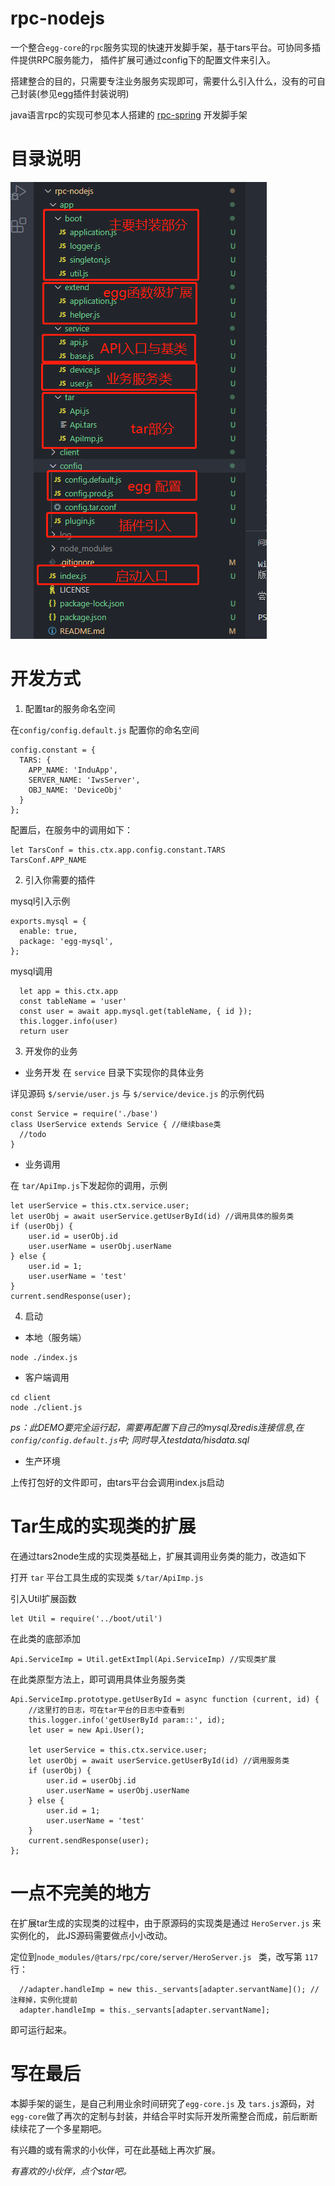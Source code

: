 # rpc-nodejs

一个整合`egg-core`的`rpc`服务实现的快速开发脚手架，基于tars平台。可协同多插件提供RPC服务能力， 插件扩展可通过config下的配置文件来引入。


搭建整合的目的，只需要专注业务服务实现即可，需要什么引入什么，没有的可自己封装(参见egg插件封装说明)

java语言rpc的实现可参见本人搭建的 [rpc-spring](https://github.com/lingtoo/rpc-spring ) 开发脚手架 


# 目录说明
![avatar](./目录说明-nodejs.png)



# 开发方式
1. 配置tar的服务命名空间

在`config/config.default.js` 配置你的命名空间

```
config.constant = {
  TARS: {
    APP_NAME: 'InduApp',
    SERVER_NAME: 'IwsServer',
    OBJ_NAME: 'DeviceObj'
  }
};
```

配置后，在服务中的调用如下：
```
let TarsConf = this.ctx.app.config.constant.TARS
TarsConf.APP_NAME
```


2. 引入你需要的插件

mysql引入示例
```
exports.mysql = {
  enable: true,
  package: 'egg-mysql',
};

```
mysql调用

```
  let app = this.ctx.app
  const tableName = 'user'
  const user = await app.mysql.get(tableName, { id });
  this.logger.info(user)
  return user
```


3. 开发你的业务

- 业务开发
在 `service` 目录下实现你的具体业务

详见源码 `$/servie/user.js` 与 `$/service/device.js` 的示例代码
```
const Service = require('./base')
class UserService extends Service { //继续base类
  //todo
}
```


- 业务调用

在 `tar/ApiImp.js`下发起你的调用，示例
```
let userService = this.ctx.service.user;
let userObj = await userService.getUserById(id) //调用具体的服务类
if (userObj) {
    user.id = userObj.id
    user.userName = userObj.userName
} else {
    user.id = 1;
    user.userName = 'test'
}
current.sendResponse(user);
```

4. 启动

- 本地（服务端）
```
node ./index.js
```

- 客户端调用 
```
cd client
node ./client.js
```

*ps：此DEMO要完全运行起，需要再配置下自己的mysql及redis连接信息,在`config/config.default.js`中; 同时导入testdata/hisdata.sql*

- 生产环境

上传打包好的文件即可，由tars平台会调用index.js启动


# Tar生成的实现类的扩展
在通过tars2node生成的实现类基础上，扩展其调用业务类的能力，改造如下

打开 `tar` 平台工具生成的实现类 `$/tar/ApiImp.js`

引入Util扩展函数
```
let Util = require('../boot/util')
```
在此类的底部添加
```
Api.ServiceImp = Util.getExtImpl(Api.ServiceImp) //实现类扩展
```

在此类原型方法上，即可调用具体业务服务类
```
Api.ServiceImp.prototype.getUserById = async function (current, id) {
    //这里打的日志，可在tar平台的日志中查看到
    this.logger.info('getUserById param::', id);
    let user = new Api.User();

    let userService = this.ctx.service.user;
    let userObj = await userService.getUserById(id) //调用服务类
    if (userObj) {
        user.id = userObj.id
        user.userName = userObj.userName
    } else {
        user.id = 1;
        user.userName = 'test'
    }
    current.sendResponse(user);
};
```


# 一点不完美的地方
在扩展tar生成的实现类的过程中，由于原源码的实现类是通过 `HeroServer.js` 来实例化的， 此JS源码需要做点小小改动。

定位到`node_modules/@tars/rpc/core/server/HeroServer.js ` 类，改写第 `117` 行：
```
  //adapter.handleImp = new this._servants[adapter.servantName](); // 注释掉，实例化提前
  adapter.handleImp = this._servants[adapter.servantName];
```
即可运行起来。


# 写在最后
本脚手架的诞生，是自己利用业余时间研究了`egg-core.js` 及 `tars.js`源码，对`egg-core`做了再次的定制与封装，并结合平时实际开发所需整合而成，前后断断续续花了一个多星期吧。

有兴趣的或有需求的小伙伴，可在此基础上再次扩展。



*有喜欢的小伙伴，点个star吧。*






